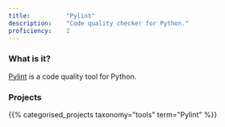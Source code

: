```yaml
---
title: 			"Pylint"
description: 	"Code quality checker for Python."
proficiency:	2
---
```


### What is it?
[Pylint](https://www.pylint.org/) is a code quality tool for Python.

### Projects
{{% categorised_projects taxonomy="tools" term="Pylint" %}}